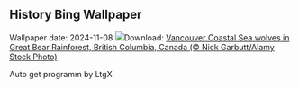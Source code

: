 ## History Bing Wallpaper
Wallpaper date: 2024-11-08
![](https://www.bing.com/th?id=OHR.CanadaWolves_EN-CA3643391655_UHD.jpg&w=1000)Download: [Vancouver Coastal Sea wolves in Great Bear Rainforest, British Columbia, Canada (© Nick Garbutt/Alamy Stock Photo)](https://www.bing.com/th?id=OHR.CanadaWolves_EN-CA3643391655_UHD.jpg)

Auto get programm by LtgX
